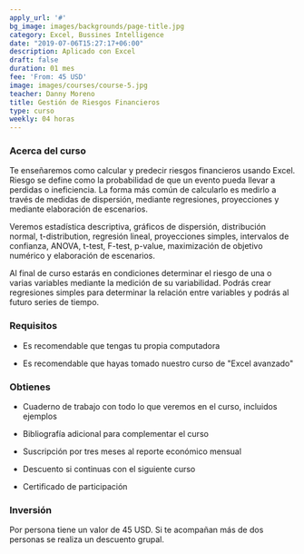 ```yaml
---
apply_url: '#'
bg_image: images/backgrounds/page-title.jpg
category: Excel, Bussines Intelligence
date: "2019-07-06T15:27:17+06:00"
description: Aplicado con Excel
draft: false
duration: 01 mes
fee: 'From: 45 USD'
image: images/courses/course-5.jpg
teacher: Danny Moreno
title: Gestión de Riesgos Financieros
type: curso
weekly: 04 horas
---
```



### Acerca del curso

Te enseñaremos como calcular y predecir riesgos financieros usando Excel. Riesgo se define como la probabilidad de que un evento pueda llevar a perdidas o ineficiencia. La forma más común de calcularlo es medirlo a través de medidas de dispersión, mediante regresiones, proyecciones y mediante elaboración de escenarios.

Veremos estadística descriptiva, gráficos de dispersión, distribución normal, t-distribution, regresión lineal, proyecciones simples, intervalos de confianza, ANOVA, t-test, F-test, p-value, maximización de objetivo numérico y elaboración de escenarios.

Al final de curso estarás en condiciones determinar el riesgo de una o varias variables mediante la medición de su variabilidad. Podrás crear regresiones simples para determinar la relación entre variables y podrás al futuro series de tiempo.</p>


### Requisitos

* Es recomendable que tengas tu propia computadora

* Es recomendable que hayas tomado nuestro curso de "Excel avanzado"

### Obtienes

* Cuaderno de trabajo con todo lo que veremos en el curso, incluidos ejemplos

* Bibliografía adicional para complementar el curso

* Suscripción por tres meses al reporte económico mensual

* Descuento si continuas con el siguiente curso

* Certificado de participación


### Inversión

Por persona tiene un valor de 45 USD. Si te acompañan más de dos personas se realiza un descuento grupal.